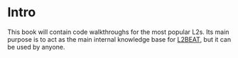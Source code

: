 # Intro

This book will contain code walkthroughs for the most popular L2s. Its main purpose is to act as the main internal knowledge base for [L2BEAT](https://l2beat.com), but it can be used by anyone.
